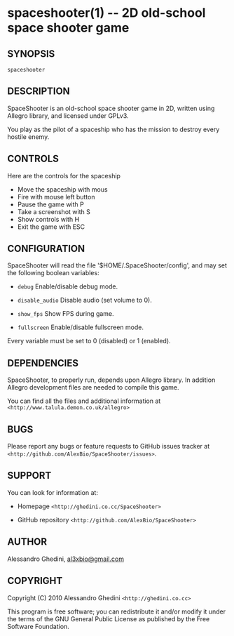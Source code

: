 spaceshooter(1) -- 2D old-school space shooter game
===================================================

## SYNOPSIS

`spaceshooter`

## DESCRIPTION

SpaceShooter is an old-school space shooter game in 2D, written using
Allegro library, and licensed under GPLv3.

You play as the pilot of a spaceship who has the mission to destroy
every hostile enemy.

## CONTROLS

Here are the controls for the spaceship

  * Move the spaceship with mous
  * Fire with mouse left button
  * Pause the game with P
  * Take a screenshot with S
  * Show controls with H
  * Exit the game with ESC

## CONFIGURATION

SpaceShooter will read the file  '$HOME/.SpaceShooter/config',
and may set the following boolean variables:

  * `debug`
    Enable/disable debug mode.

  * `disable_audio`
    Disable audio (set volume to 0).

  * `show_fps`
    Show FPS during game.

  * `fullscreen`
    Enable/disable fullscreen mode.

Every variable must be set to 0 (disabled) or 1 (enabled).

## DEPENDENCIES

SpaceShooter, to properly run, depends upon Allegro library. In addition
Allegro development files are needed to compile this game.

You can find all the files and additional information at
`<http://www.talula.demon.co.uk/allegro>`

## BUGS

Please report any bugs or feature requests to GitHub issues tracker at
`<http://github.com/AlexBio/SpaceShooter/issues>`.

## SUPPORT
You can look for information at:

  * Homepage
    `<http://ghedini.co.cc/SpaceShooter>`

  * GitHub repository
    `<http://github.com/AlexBio/SpaceShooter>`

## AUTHOR

Alessandro Ghedini, <al3xbio@gmail.com>

## COPYRIGHT

Copyright (C) 2010 Alessandro Ghedini `<http://ghedini.co.cc>`

This program is free software; you can redistribute it and/or modify it
under the terms of the GNU General Public License as published
by the Free Software Foundation.
